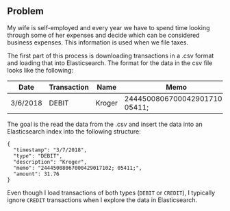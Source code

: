 ## Problem
My wife is self-employed and every year we have to spend time looking through some of her expenses and decide which
can be considered business expenses.  This information is used when we file taxes.

The first part of this process is downloading transactions in a .csv format and loading that into Elasticsearch. The
format for the data in the csv file looks like the following:

| Date | Transaction | Name | Memo | Amount |
| ---- | ----------- | ---- | ---- | ------ |
| 3/6/2018 | DEBIT | Kroger | 24445008067000429017102; 05411; | -31.7600 |

The goal is the read the data from the .csv and insert the data into an Elasticsearch index into the following
structure:

```
{
  "timestamp": "3/7/2018",
  "type": "DEBIT",
  "description": "Kroger",
  "memo": "24445008067000429017102; 05411;",
  "amount": 31.76
}
```

Even though I load transactions of both types (`DEBIT` or `CREDIT`), I typically ignore `CREDIT` transactions when
I explore the data in Elasticsearch.